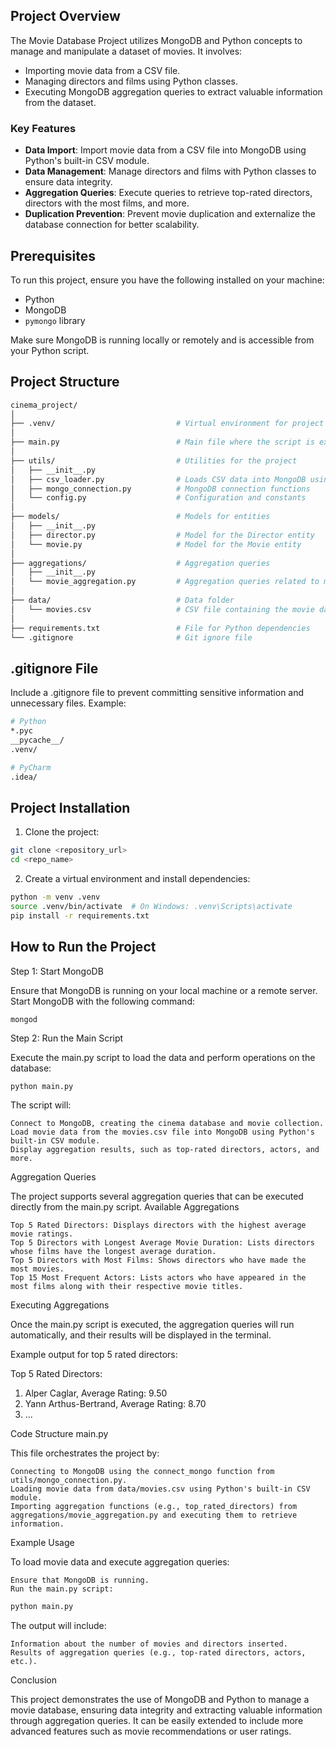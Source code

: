 ## Project Overview

The Movie Database Project utilizes MongoDB and Python concepts to manage and manipulate a dataset of movies. It involves:

- Importing movie data from a CSV file.
- Managing directors and films using Python classes.
- Executing MongoDB aggregation queries to extract valuable information from the dataset.

### Key Features

- **Data Import**: Import movie data from a CSV file into MongoDB using Python's built-in CSV module.
- **Data Management**: Manage directors and films with Python classes to ensure data integrity.
- **Aggregation Queries**: Execute queries to retrieve top-rated directors, directors with the most films, and more.
- **Duplication Prevention**: Prevent movie duplication and externalize the database connection for better scalability.

## Prerequisites

To run this project, ensure you have the following installed on your machine:

- Python 
- MongoDB
- `pymongo` library

Make sure MongoDB is running locally or remotely and is accessible from your Python script.

## Project Structure

```bash
cinema_project/
│
├── .venv/                           # Virtual environment for project dependencies
│
├── main.py                          # Main file where the script is executed
│
├── utils/                           # Utilities for the project
│   ├── __init__.py
│   ├── csv_loader.py                # Loads CSV data into MongoDB using the CSV module
│   ├── mongo_connection.py          # MongoDB connection functions
│   └── config.py                    # Configuration and constants
│
├── models/                          # Models for entities
│   ├── __init__.py
│   ├── director.py                  # Model for the Director entity
│   └── movie.py                     # Model for the Movie entity
│
├── aggregations/                    # Aggregation queries
│   ├── __init__.py
│   └── movie_aggregation.py         # Aggregation queries related to movies
│
├── data/                            # Data folder
│   └── movies.csv                   # CSV file containing the movie dataset
│
├── requirements.txt                 # File for Python dependencies                  
└── .gitignore                       # Git ignore file
```

## .gitignore File

Include a .gitignore file to prevent committing sensitive information and unnecessary files. Example:

```bash
# Python
*.pyc
__pycache__/
.venv/

# PyCharm
.idea/
```

## Project Installation
1. Clone the project:

```bash
git clone <repository_url>
cd <repo_name>
```

2. Create a virtual environment and install dependencies:

```bash
python -m venv .venv
source .venv/bin/activate  # On Windows: .venv\Scripts\activate
pip install -r requirements.txt
```

## How to Run the Project
Step 1: Start MongoDB

Ensure that MongoDB is running on your local machine or a remote server. Start MongoDB with the following command:

```bashbash
mongod
```

Step 2: Run the Main Script

Execute the main.py script to load the data and perform operations on the database:

```bash
python main.py
```

The script will:

    Connect to MongoDB, creating the cinema database and movie collection.
    Load movie data from the movies.csv file into MongoDB using Python's built-in CSV module.
    Display aggregation results, such as top-rated directors, actors, and more.

Aggregation Queries

The project supports several aggregation queries that can be executed directly from the main.py script.
Available Aggregations

    Top 5 Rated Directors: Displays directors with the highest average movie ratings.
    Top 5 Directors with Longest Average Movie Duration: Lists directors whose films have the longest average duration.
    Top 5 Directors with Most Films: Shows directors who have made the most movies.
    Top 15 Most Frequent Actors: Lists actors who have appeared in the most films along with their respective movie titles.

Executing Aggregations

Once the main.py script is executed, the aggregation queries will run automatically, and their results will be displayed in the terminal.

Example output for top 5 rated directors:

Top 5 Rated Directors:
1. Alper Caglar, Average Rating: 9.50
2. Yann Arthus-Bertrand, Average Rating: 8.70
3. ...

Code Structure
main.py

This file orchestrates the project by:

    Connecting to MongoDB using the connect_mongo function from utils/mongo_connection.py.
    Loading movie data from data/movies.csv using Python's built-in CSV module.
    Importing aggregation functions (e.g., top_rated_directors) from aggregations/movie_aggregation.py and executing them to retrieve information.

Example Usage

To load movie data and execute aggregation queries:

    Ensure that MongoDB is running.
    Run the main.py script:

```bash
python main.py
```

The output will include:

    Information about the number of movies and directors inserted.
    Results of aggregation queries (e.g., top-rated directors, actors, etc.).


Conclusion

This project demonstrates the use of MongoDB and Python to manage a movie database, ensuring data integrity and extracting valuable information through aggregation queries. It can be easily extended to include more advanced features such as movie recommendations or user ratings.